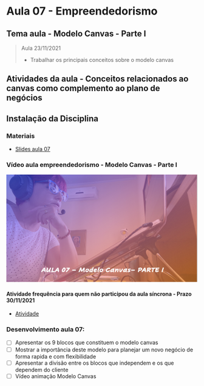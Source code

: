 # Aula 07 - Empreendedorismo
## Tema aula - Modelo Canvas - Parte I

> Aula 23/11/2021
> 
> * Trabalhar os principais conceitos sobre o modelo canvas

## Atividades da aula - Conceitos relacionados ao canvas como complemento ao plano de negócios

## Instalação da Disciplina

### Materiais

- [Slides aula 07](Aula_7_canvas_parte1.pdf)

### Vídeo aula empreendedorismo -  Modelo Canvas - Parte I

[![Aula - Modelo Canvas Parte I](capa_aula7.png)](https://www.youtube.com/watch?v=ySMPJJd7YJo)


####  Atividade frequência para quem não participou da aula síncrona - Prazo 30/11/2021

- [Atividade](https://forms.gle/qVpJ24DvM5FiPna2A)

### Desenvolvimento aula 07: 

- [ ]  Apresentar os 9 blocos que constituem o modelo canvas
- [ ]  Mostrar a importância deste modelo para planejar um novo negócio de forma rapida e com flexibilidade
- [ ]  Apresentar a divisão entre os blocos que independem e os que dependem do cliente
- [ ]  Vídeo animação Modelo Canvas
